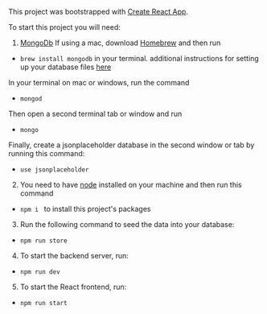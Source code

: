 This project was bootstrapped with [Create React App](https://github.com/facebookincubator/create-react-app).

To start this project you will need:
1. [MongoDb](https://www.mongodb.com/)
If using a mac, download [Homebrew](https://brew.sh/) and then run
* `brew install mongodb` in your terminal.
additional instructions for setting up your database files [here](https://treehouse.github.io/installation-guides/mac/mongo-mac.html)

In your terminal on mac or windows, run the command
* `mongod`

Then open a second terminal tab or window and run
* `mongo`

Finally, create a jsonplaceholder database in the second window or tab by running this command:
* `use jsonplaceholder`

2. You need to have [node](https://treehouse.github.io/installation-guides/mac/node-mac.html) installed on your machine and then run this command
* `npm i `
to install this project's packages

3. Run the following command to seed the data into your database:

* `npm run store`

4. To start the backend server, run:

* `npm run dev`

5. To start the React frontend, run:

* `npm run start`
